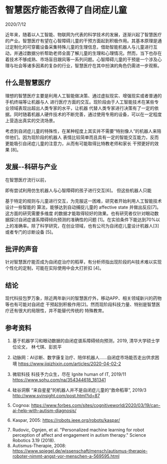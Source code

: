 # 智慧医疗能否救得了自闭症儿童
2020/7/12

近年来，随着以人工智能、物联网为代表的科学技术的发展，逐渐兴起了智慧医疗的产业。智慧医疗有望在心智障碍儿童的干预方面起到积极作用。其基本原理是通过定制化的可穿戴设备采集特殊儿童的生理信息，借助智能机器人与儿童进行互动，并通过数据分析帮助老师全面了解儿童的生理和心理情况。然而，当下也存在着技术不够成熟、市场盲目跟风等一系列问题。心智障碍儿童的干预是一个涉及心理与社会等诸多因素的复杂的行业，智慧医疗在其中扮演的角色仍需进一步观察。

## 什么是智慧医疗
理想的智慧医疗主要是利用人工智能做决策、通过虚拟现实、增强现实或者普通的手机终端等让机器与人
进行医疗方面的交互。现阶段由于人工智能技术在某些专业领域表现出超出人类专家的水平，让机器
代替人类专家进行决策有了一定的依据。同时随着机器人硬件技术的不断完善，通过使用专用的设备，可以在一定程度上营造出真实的交流场景。

考虑到自闭症儿童的特殊性，在某种程度上其实并不需要“特别像人”的机器人来陪伴他们。因为现阶段的机器人
表情比较简单而且具有一定的智能交互能力，反而更能吸引自闭症儿童的注意力，从而有可能取得比特教老师和家长
干预更好的效果 [8]。

## 发展--科研与产业
<!-- 国内外现状 -->
在智慧医疗流行以前，
<!-- Wizard of Oz method tells us that we can remote control the robot to interact with children. --> 即有尝试利用仿生机器人与心智障碍的孩子进行交互[6]。 但这些机器人只能
基于特定的规则与儿童进行交互，为克服这一困难，研究者开始利用人工智能技术设计一些智能的
算法，能够达到自动捕捉儿童的 affective state 并做出反应[7]。这方面的研究需要多维度
的数据才能取得较好的效果。也有研究者仅针对眼动数据探讨自闭症谱系障碍倾向预测的准确性的问题
[1]。在实验条件下能达到70%以上的准确率。除了科学研究，在创业领域，也有公司为自闭症儿童设计机器人[3]
或者专门的诊断设备 [5]。

## 批评的声音
针对智慧医疗能否成为自闭症治疗的稻草，有分析师指出现阶段的AI技术难以实现个性化的定制，可能在实际使用中会大打折扣 [4]。

## 结论
现代科技包罗万象，除近两年新兴的智慧医疗外，移动APP、相关领域新兴的药物等也有可能对自闭症
干预起到积极作用[2]。然而现阶段科技力量、特别是智慧医疗还有很大的局限性，并不能替代传统的
特殊教育。

## 参考资料
1. 基于机器学习和眼动数据的自闭症谱系障碍倾向预测，2019, 清华大学硕士学位论文， 林弋琪、彭凯平
<!-- I knew 林弋琪 since we are in the same campus. We invited her to give a talk about her thesis to autism volunteers in University Town of Shenzhen.  -->
2. 动脉网：AI诊断、数字康复治疗、陪伴机器人……自闭症市场能否走出供求困境 https://www.jiqizhixin.com/articles/2020-04-02-2
<!-- this article focuses more on capitcal investment.-->
3. 微软科技 科技予力众生，尽在 Ignite human of IT, 2019/11 https://www.sohu.com/na/354344618_181341
<!-- this person 苏震巍 is MVP of Microsoft, he talked this topic on many conferences， to see more details about this person, please see 
https://www.hotbak.net/key/苏震巍从盛泽走向世界的精英.html -->
4. 硅谷洞察 “来自星星”的机器人并不是自闭症儿童的“救命稻草”, 2019/3 http://www.svinsight.com/post.html?id=87
<!-- negative view on this area -->
5. Cognoa: https://www.forbes.com/sites/cognitiveworld/2020/03/19/can-ai-help-with-autism-diagnosis/
<!-- necessary: waiting line in USA is long for diagnosis of ASD (autism spectral disorder). advantage of cognoa is that it's tring to develop a device which is approved by FDA. -->
6. Kaspar, 2005: https://robots.ieee.org/robots/kaspar/
<!-- the traced year 2005 is the beginning of robot making, not the year of
the introduction webpage -->
<!-- a pioneer work on robot therapy-->
7. Rudovic, Ognjen, et al. "Personalized machine learning for robot perception of affect and engagement in autism therapy." Science Robotics 3.19 (2018).
8. Autismus-Therapie, 2008: https://www.spiegel.de/wissenschaft/mensch/autismus-therapie-roboter-nimmt-angst-vor-menschen-a-569595.html
<!-- Spiegel is a reliable source I think.-->
<!--
Not cited articles:
1. Benni robot: https://www.sltrib.com/news/education/2018/07/20/meet-benni-robot-created/
2. actually retelling of story of 2018 journal: 2018 August, https://cordis.europa.eu/article/id/123847-teaching-robots-how-to-interact-with-children-with-autism/de
-->